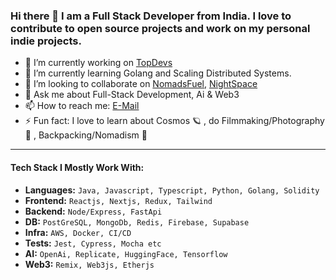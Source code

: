 ### Hi there 👋 I am a Full Stack Developer from India. I love to contribute to open source projects and work on my personal indie projects.

- 🔭 I’m currently working on [TopDevs](https://github.com/topdevs-in)
- 🌱 I’m currently learning Golang and Scaling Distributed Systems.
- 👯 I’m looking to collaborate on [NomadsFuel](https://github.com/amanx123/NomadsFuel), [NightSpace](https://github.com/amanx123/NightSpace)
- 💬 Ask me about Full-Stack Development, Ai & Web3
- 📫 How to reach me: [E-Mail](mailto:amanagarwalx123@gmail.com)
- ⚡ Fun fact: I love to learn about Cosmos 🪐 , do Filmmaking/Photography 📸 , Backpacking/Nomadism 🎒
*********
#### Tech Stack I Mostly Work With:
 + **Languages:** `Java, Javascript, Typescript, Python, Golang, Solidity`
 + **Frontend:** `Reactjs, Nextjs, Redux, Tailwind`
 + **Backend:** `Node/Express, FastApi`
 + **DB:** `PostGreSQL, MongoDb, Redis, Firebase, Supabase`
 + **Infra:** `AWS, Docker, CI/CD`
 + **Tests:** `Jest, Cypress, Mocha etc`
 + **AI:** `OpenAi, Replicate, HuggingFace, Tensorflow`
 + **Web3:** `Remix, Web3js, Etherjs`
